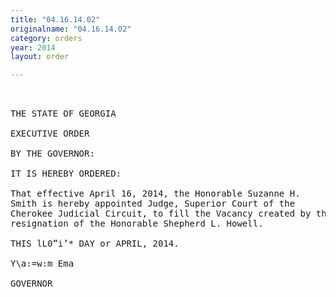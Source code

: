 ```yaml
---
title: "04.16.14.02"
originalname: "04.16.14.02"
category: orders
year: 2014
layout: order

---
```

<pre>
 

THE STATE OF GEORGIA

EXECUTIVE ORDER

BY THE GOVERNOR:

IT IS HEREBY ORDERED:

That effective April 16, 2014, the Honorable Suzanne H.
Smith is hereby appointed Judge, Superior Court of the
Cherokee Judicial Circuit, to fill the Vacancy created by the
resignation of the Honorable Shepherd L. Howell.

THIS lL0”i’* DAY or APRIL, 2014.

Y\a:=w:m Ema

GOVERNOR

</pre>

